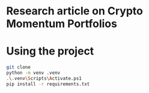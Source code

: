 # Research article on Crypto Momentum Portfolios
# Using the project 
```bash
git clone 
python -m venv .venv
.\.venv\Scripts\Activate.ps1
pip install -r requirements.txt
```
